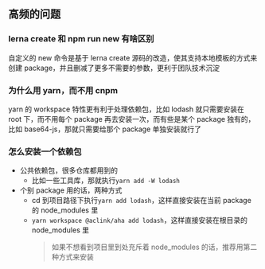 ## 高频的问题

### lerna create 和 npm run new 有啥区别

自定义的 new 命令是基于 lerna create 源码的改造，使其支持本地模板的方式来创建 package，并且删减了更多不需要的参数，更利于团队技术沉淀

### 为什么用 yarn，而不用 cnpm

yarn 的 workspace 特性更有利于处理依赖包，比如 lodash 就只需要安装在 root 下，而不用每个 package 再去安装一次，而有些是某个 package 独有的，比如 base64-js，那就只需要给那个 package 单独安装就行了

### 怎么安装一个依赖包

-   公共依赖包，很多仓库都用到的
    -   比如一些工具库，那就执行`yarn add -W lodash`
-   个别 package 用的话，两种方式
    -   cd 到项目路径下执行`yarn add lodash`，这样直接安装在当前 package 的 node_modules 里
    -   `yarn workspace @aclink/aha add lodash`，这样直接安装在根目录的 node_modules 里
        > 如果不想看到项目里到处充斥着 node_modules 的话，推荐用第二种方式来安装
